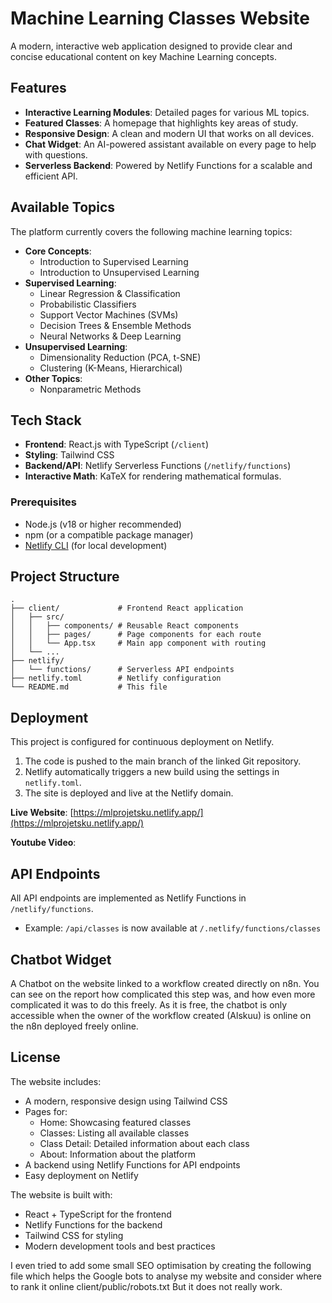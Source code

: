 # Machine Learning Classes Website

A modern, interactive web application designed to provide clear and concise educational content on key Machine Learning concepts.

## Features

- **Interactive Learning Modules**: Detailed pages for various ML topics.
- **Featured Classes**: A homepage that highlights key areas of study.
- **Responsive Design**: A clean and modern UI that works on all devices.
- **Chat Widget**: An AI-powered assistant available on every page to help with questions.
- **Serverless Backend**: Powered by Netlify Functions for a scalable and efficient API.

## Available Topics

The platform currently covers the following machine learning topics:

- **Core Concepts**:
  - Introduction to Supervised Learning
  - Introduction to Unsupervised Learning
- **Supervised Learning**:
  - Linear Regression & Classification
  - Probabilistic Classifiers
  - Support Vector Machines (SVMs)
  - Decision Trees & Ensemble Methods
  - Neural Networks & Deep Learning
- **Unsupervised Learning**:
  - Dimensionality Reduction (PCA, t-SNE)
  - Clustering (K-Means, Hierarchical)
- **Other Topics**:
  - Nonparametric Methods

## Tech Stack

- **Frontend**: React.js with TypeScript (`/client`)
- **Styling**: Tailwind CSS
- **Backend/API**: Netlify Serverless Functions (`/netlify/functions`)
- **Interactive Math**: KaTeX for rendering mathematical formulas.

### Prerequisites

- Node.js (v18 or higher recommended)
- npm (or a compatible package manager)
- [Netlify CLI](https://docs.netlify.com/cli/get-started/) (for local development)

## Project Structure

```
.
├── client/             # Frontend React application
│   ├── src/
│   │   ├── components/ # Reusable React components
│   │   ├── pages/      # Page components for each route
│   │   └── App.tsx     # Main app component with routing
│   └── ...
├── netlify/
│   └── functions/      # Serverless API endpoints
├── netlify.toml        # Netlify configuration
└── README.md           # This file
```

## Deployment

This project is configured for continuous deployment on Netlify.

1.  The code is pushed to the main branch of the linked Git repository.
2.  Netlify automatically triggers a new build using the settings in `netlify.toml`.
3.  The site is deployed and live at the Netlify domain.

**Live Website**: [https://mlprojetsku.netlify.app/](https://mlprojetsku.netlify.app/)

**Youtube Video**: 

## API Endpoints

All API endpoints are implemented as Netlify Functions in `/netlify/functions`.

- Example: `/api/classes` is now available at `/.netlify/functions/classes`

## Chatbot Widget 

A Chatbot on the website linked to a workflow created directly on n8n.
You can see on the report how complicated this step was, and how even more complicated it was to do this freely. 
As it is free, the chatbot is only accessible when the owner of the workflow created (Alskuu) is online on the n8n deployed freely online.

## License

The website includes:
- A modern, responsive design using Tailwind CSS
- Pages for:
  - Home: Showcasing featured classes
  - Classes: Listing all available classes
  - Class Detail: Detailed information about each class
  - About: Information about the platform
- A backend using Netlify Functions for API endpoints
- Easy deployment on Netlify

The website is built with:
- React + TypeScript for the frontend
- Netlify Functions for the backend
- Tailwind CSS for styling
- Modern development tools and best practices

I even tried to add some small SEO optimisation by creating the following file which helps the Google bots to analyse my website and consider where to rank it online
client/public/robots.txt
But it does not really work.

